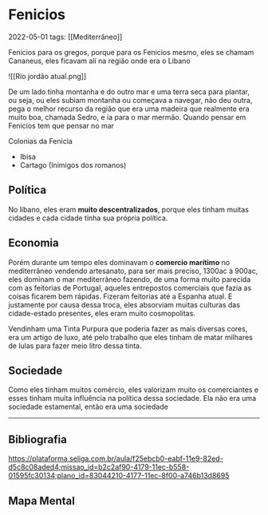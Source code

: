 # Fenicios
2022-05-01
tags: [[Mediterrâneo]]

Fenicios para os gregos, porque para os Fenicios mesmo, eles se chamam Cananeus, eles ficavam alí na região onde era o Libano

![[Rio jordão atual.png]]


De um lado tinha montanha e do outro mar e uma terra seca para plantar, ou seja, ou eles subiam montanha ou começava a navegar, não deu outra, pega o melhor recurso da região que era uma madeira que realmente era muito boa, chamada Sedro, e ia para o mar mermão. Quando pensar em Fenicios tem que pensar no mar

Colonias da Fenicia
* Ibisa
* Cartago (Inimigos dos romanos)

## Política

No líbano, eles eram **muito descentralizados**, porque eles tinham muitas cidades e cada cidade tinha sua própria política. 

## Economia

Porém durante um tempo eles dominavam o **comercio marítimo** no mediterrâneo vendendo artesanato, para ser mais preciso, 1300ac à 900ac, eles dominam o mar mediterrâneo fazendo, de uma forma muito parecida com as feitorias de Portugal, aqueles entrepostos comerciais que fazia as coisas ficarem bem rápidas. Fizeram feitorias até a Espanha atual. E justamente por causa dessa troca, eles absorviam muitas culturas das cidade-estado presentes, eles eram muito cosmopolitas.

Vendinham uma Tinta Purpura que poderia fazer as mais diversas cores, era um artigo de luxo, até pelo trabalho que eles tinham de matar milhares de lulas para fazer meio litro dessa tinta. 

## Sociedade

Como eles tinham muitos comércio, eles valorizam muito os comerciantes e esses tinham muita influência na política dessa sociedade. Ela não era uma sociedade estamental, então era uma sociedade 



-----------------------------------------------
## Bibliografia

https://plataforma.seliga.com.br/aula/f25ebcb0-eabf-11e9-82ed-d5c8c08aded4;missao_id=b2c2af90-4179-11ec-b558-01595fc30134;plano_id=83044210-4177-11ec-8f00-a746b13d8695

## Mapa Mental